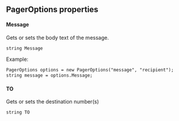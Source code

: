 ## PagerOptions properties

#### Message

Gets or sets the body text of the message.

```txt
string Message
```

Example:

```txt
PagerOptions options = new PagerOptions("message", "recipient");
string message = options.Message;
```

#### TO

Gets or sets the destination number(s)

```txt
string TO
```

